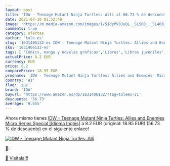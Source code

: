 ```yaml
---
layout: post
title: 'IDW - Teenage Mutant Ninja Turtles: Alli al 56.73 % de descuento'
date: 2021-07-10 01:52:48
image: 'https://m.media-amazon.com/images/I/51dyMV0JuBL._SL500_._SL400_.jpg'
comments: true
category: ofertas
author: 'tole.es'
slug: '1631406132-es IDW - Teenage Mutant Ninja Turtles: Allies and Enemies...'
sku: '1631406132-es'
tags: [ 'Cómics, manga y novelas gráficas','Libros','Libros juveniles','idw', ]
actualPrice: 8.2 EUR
currency: EUR
price: 8.2
comparePrice: 18.95 EUR
prodname: 'IDW - Teenage Mutant Ninja Turtles: Allies and Enemies  Micro Series Special  [Idioma Inglés]'
country: 'es'
flag: '🇪🇸'
brand: 'IDW'
buyurl: 'https://www.amazon.es/dp/1631406132/?tag=tolees-21'
descuento: '56.73'
average: '9.655'
---
```


Ahora mismo tienes [IDW - Teenage Mutant Ninja Turtles: Allies and Enemies  Micro Series Special  [Idioma Inglés]](https://www.amazon.es/dp/1631406132/?tag=tolees-21) a 8.2 EUR (original: 18.95 EUR) (56.73 %  de descuento) en el siguiente enlace!

[![IDW - Teenage Mutant Ninja Turtles: Alli](https://m.media-amazon.com/images/I/51dyMV0JuBL._SL500_._SL400_.jpg)](https://www.amazon.es/dp/1631406132/?tag=tolees-21)

🔎:


[🛒 Visítala!!!](https://www.amazon.es/dp/1631406132/?tag=tolees-21)
